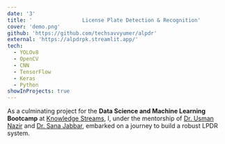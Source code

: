 ```yaml
---
date: '3'
title: '‎‎‎‎‎‎‎‏‏‎ ‎‏‏‎ ‎‏‏‎ ‎‏‏‎ ‎‏‏‎ ‎‏‏‎ ‎‏‏‎ ‎‏‏‎ ‎‏‏‎ ‎‏‏‎ ‎‏‏‎ ‎‏‏‎ ‎‏‏‎ ‎‏‏‎ ‎‏‏‎ ‎‏‏‎ ‎‏‏‎License Plate Detection & Recognition'
cover: 'demo.png'
github: 'https://github.com/techsavvyumer/alpdr'
external: 'https://alpdrpk.streamlit.app/'
tech:
  - YOLOv8
  - OpenCV
  - CNN
  - TensorFlow
  - Keras
  - Python
showInProjects: true
---
```

As a culminating project for the **Data Science and Machine Learning Bootcamp** at  [Knowledge Streams](https://knowledge.tech/ "KS"), I, under the mentorship of [Dr. Usman Nazir](https://www.linkedin.com/in/unazir/) and [Dr. Sana Jabbar](https://www.linkedin.com/in/sana-jabbar-9802a3252/), embarked on a journey to build a robust LPDR system.
